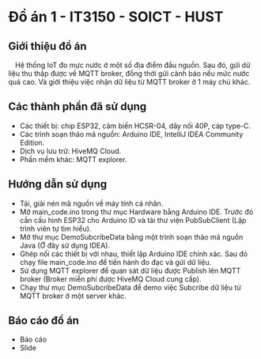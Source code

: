 # Đồ án 1 - IT3150 - SOICT - HUST
## Giới thiệu đồ án
&emsp;Hệ thống IoT đo mực nước ở một số địa điểm đầu nguồn. Sau đó, gửi dử liệu thu thập được về MQTT broker, đồng thời gửi cảnh báo nếu mức nước quá cao. Và giới thiệu việc nhận dữ liệu từ MQTT broker ở 1 máy chủ khác.
## Các thành phần đã sử dụng
<ul>
  <li>Các thiết bị: chip ESP32, cảm biến HCSR-04, dây nối 40P, cáp type-C.</li>
  <li>Các trình soạn thảo mã nguồn: Arduino IDE, IntelliJ IDEA Community Edition.</li>
  <li>Dịch vụ lưu trữ: HiveMQ Cloud.</li>
  <li>Phần mềm khác: MQTT explorer.</li>
</ul>

## Hướng dẫn sử dụng
<ul>
  <li>Tải, giải nén mã nguồn về máy tính cá nhân.</li>
  <li>Mở main_code.ino trong thư mục Hardware bằng Arduino IDE. Trước đó cần cấu hình ESP32 cho Arduino ID và tải thư viện PubSubClient (Lập trình viên tự tìm hiểu).</li>
  <li>Mở thư mục DemoSubcribeData bằng một trình soạn thảo mã nguồn Java (Ở đây sử dụng IDEA).</li>
  <li>Ghép nối các thiết bị với nhau, thiết lập Arduino IDE chính xác. Sau đó chạy file main_code.ino để tiến hành đo đạc và gửi dữ liệu.</li>
  <li>Sử dụng MQTT explorer để quan sát dữ liệu được Publish lên MQTT broker (Broker miễn phí được HiveMQ Cloud cung cấp).</li>
  <li>Chạy thư mục DemoSubcribeData để demo việc Subcribe dữ liệu từ MQTT broker ở một server khác.</li>
</ul>

## Báo cáo đồ án
<ul>
  <li>Báo cáo</li>
  <li>Slide</li>
</ul>
